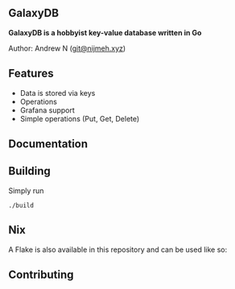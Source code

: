 ## GalaxyDB

**GalaxyDB is a hobbyist key-value database written in Go**

Author: Andrew N (git@nijmeh.xyz)

## Features
- Data is stored via keys
- Operations
- Grafana support
- Simple operations (Put, Get, Delete)

## Documentation


## Building
Simply run 

```./build```


## Nix
A Flake is also available in this repository and can be used like so:
## Contributing
